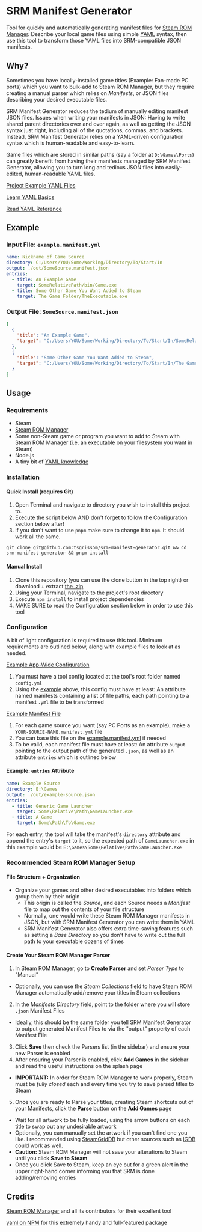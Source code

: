 # SRM Manifest Generator

Tool for quickly and automatically generating manifest files for [Steam ROM Manager](https://steamgriddb.github.io/steam-rom-manager/). Describe your local game files using simple [YAML](https://yaml.org/) syntax, then use this tool to transform those YAML files into SRM-compatible JSON manifests.

## Why?

Sometimes you have locally-installed game titles (Example: Fan-made PC ports) which you want to bulk-add to Steam ROM Manager, but they require creating a manual parser which relies on _Manifests_, or JSON files describing your desired executable files.

SRM Manifest Generator reduces the tedium of manually editing manifest JSON files. Issues when writing your manifests in JSON: Having to write shared parent directories over and over again, as well as getting the JSON syntax just right, including all of the quotations, commas, and brackets. Instead, SRM Manifest Generator relies on a YAML-driven configuration syntax which is human-readable and easy-to-learn. 

Game files which are stored in similar paths (say a folder at `D:\Games\Ports`) can greatly benefit from having their manifests managed by SRM Manifest Generator, allowing you to turn long and tedious JSON files into easily-edited, human-readable YAML files.

[Project Example YAML Files](https://github.com/tsgrissom/srm-manifest-generator)

[Learn YAML Basics](https://www.tutorialspoint.com/yaml/yaml_basics.htm)

[Read YAML Reference](https://yaml.org/spec/1.2.2/#chapter-1-introduction-to-yaml)

## Example

### Input File: `example.manifest.yml`

```yml
name: Nickname of Game Source
directory: C:/Users/YOU/Some/Working/Directory/To/Start/In
output: ./out/SomeSource.manifest.json
entries:
  - title: An Example Game
    target: SomeRelativePath/bin/Game.exe
  - title: Some Other Game You Want Added to Steam
    target: The Game Folder/TheExecutable.exe
```

### Output File: `SomeSource.manifest.json`

```json
[
  {
    "title": "An Example Game",
    "target": "C:/Users/YOU/Some/Working/Directory/To/Start/In/SomeRelativePath/bin/Game.exe"
  },
  {
    "title": "Some Other Game You Want Added to Steam",
    "target": "C:/Users/YOU/Some/Working/Directory/To/Start/In/The Game Folder/TheExecutable.exe"
  }
]
```

## Usage

### Requirements

* Steam
* [Steam ROM Manager](https://steamgriddb.github.io/steam-rom-manager/)
* Some non-Steam game or program you want to add to Steam with Steam ROM Manager (i.e. an executable on your filesystem you want in Steam)
* Node.js
* A tiny bit of [YAML knowledge](https://www.tutorialspoint.com/yaml/yaml_basics.htm)

### Installation

#### Quick Install (requires Git)

1. Open Terminal and navigate to directory you wish to install this project to.
2. Execute the script below AND don't forget to follow the Configuration section below after!
3. If you don't want to use `pnpm` make sure to change it to `npm`. It should work all the same.

```shell
git clone git@github.com:tsgrissom/srm-manifest-generator.git && cd srm-manifest-generator && pnpm install
```

#### Manual Install

1. Clone this repository (you can use the clone button in the top right) or download + extract [the .zip](https://github.com/tsgrissom/srm-manifest-generator/archive/refs/heads/main.zip)
2. Using your Terminal, navigate to the project's root directory
3. Execute `npm install` to install project dependencies
4. MAKE SURE to read the Configuration section below in order to use this tool

### Configuration

A bit of light configuration is required to use this tool. Minimum requirements are outlined below, along with example files to look at as needed.

[Example App-Wide Configuration](https://github.com/tsgrissom/srm-manifest-generator/blob/main/config/examples/example.config.yml)

1. You must have a tool config located at the tool's root folder named `config.yml`
2. Using the [example](https://github.com/tsgrissom/srm-manifest-generator/blob/main/config/examples/example.config.yml) above, this config must have at least: An attribute named manifests containing a list of file paths, each path pointing to a manifest `.yml` file to be transformed

[Example Manifest File](https://github.com/tsgrissom/srm-manifest-generator/blob/main/config/examples/example.manifest.yml)

1. For each game source you want (say PC Ports as an example), make a `YOUR-SOURCE-NAME.manifest.yml` file
2. You can base this file on the [example.manifest.yml](https://github.com/tsgrissom/srm-manifest-generator/blob/main/config/examples/example.manifest.yml) if needed
3. To be valid, each manifest file must have at least: An attribute `output` pointing to the output path of the generated `.json`, as well as an attribute `entries` which is outlined below

#### Example: `entries` Attribute

```yml
name: Example Source
directory: E:\Games
output: ./out/example-source.json
entries:
  - title: Generic Game Launcher
    target: Some\Relative\Path\GameLauncher.exe
  - title: A Game
    target: Some\Path\To\Game.exe
```

For each entry, the tool will take the manifest's `directory` attribute and append the entry's `target` to it, so the expected path of `GameLauncher.exe` in this example would be `E:\Games\Some\Relative\Path\GameLauncher.exe`

### Recommended Steam ROM Manager Setup

#### File Structure + Organization

* Organize your games and other desired executables into folders which group them by their origin
  * This origin is called the _Source_, and each Source needs a _Manifest_ file to map out the contents of your file structure
  * Normally, one would write these Steam ROM Manager manifests in JSON, but with SRM Manifest Generator you can write them in YAML
  * SRM Manifest Generator also offers extra time-saving features such as setting a _Base Directory_ so you don't have to write out the full path to your executable dozens of times

#### Create Your Steam ROM Manager Parser

1. In Steam ROM Manager, go to **Create Parser** and set _Parser Type_ to "Manual"

* Optionally, you can use the _Steam Collections_ field to have Steam ROM Manager automatically add/remove your titles in Steam collections

2. In the _Manifests Directory_ field, point to the folder where you will store `.json` Manifest Files

* Ideally, this should be the same folder you tell SRM Manifest Generator to output generated Manifest Files to via the "output" property of each Manifest File

3. Click **Save** then check the Parsers list (in the sidebar) and ensure your new Parser is enabled
4. After ensuring your Parser is enabled, click **Add Games** in the sidebar and read the useful instructions on the splash page

* **IMPORTANT:** In order for Steam ROM Manager to work properly, Steam must be _fully closed_ each and every time you try to save parsed titles to Steam

5. Once you are ready to Parse your titles, creating Steam shortcuts out of your Manifests, click the **Parse** button on the **Add Games** page

* Wait for all artwork to be fully loaded, using the arrow buttons on each title to swap out any undesirable artwork
* Optionally, you can manually set the artwork if you can't find one you like. I recommended using [SteamGridDB](https://www.steamgriddb.com/) but other sources such as [IGDB](https://www.igdb.com/) could work as well.
* **Caution:** Steam ROM Manager will not save your alterations to Steam until you click **Save to Steam**
* Once you click Save to Steam, keep an eye out for a green alert in the upper right-hand corner informing you that SRM is done adding/removing entries


## Credits

[Steam ROM Manager](https://steamgriddb.github.io/steam-rom-manager/) and all its contributors for their excellent tool

[yaml on NPM](https://www.npmjs.com/package/yaml) for this extremely handy and full-featured package